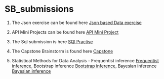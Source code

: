 # SB_submissions

1. The Json exercise can be found here [Json based Data exercise](Json_ex/Json_exer.ipynb)

2. API Mini Projects can be found here [API Mini Project](/api_sol.ipynb)

3. The Sql submission is here [SQl Practise](/Sql_hw)

4. The Capstone Brainstorm is found here [Capstone](/Capstone)

5. Statistical Methods for Data Analysis - 
        Frequentist inference [Frequentist inference](Stat_methods/Freq_inference.ipynb), Bootstrap inference [Bootstrap inference](Stat_methods/Bootstrap_inference.ipynb), Bayesian inference [Bayesian inference](Stat_methods/Bayesian_inference.ipynb)
      
